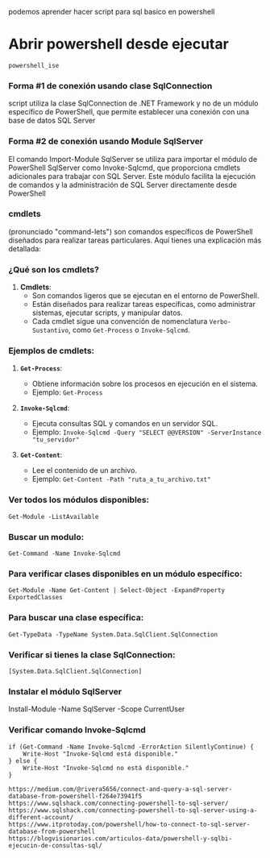 

podemos aprender hacer script para sql basico en powershell

# Abrir powershell desde ejecutar 
	powershell_ise

### Forma #1  de conexión usando clase SqlConnection
script utiliza la clase SqlConnection de .NET Framework y no de un módulo específico de PowerShell, que permite establecer una conexión con una base de datos SQL Server

### Forma #2  de conexión usando Module SqlServer
El comando Import-Module SqlServer se utiliza para importar el módulo de PowerShell SqlServer como  Invoke-Sqlcmd, que proporciona cmdlets adicionales para trabajar con SQL Server. Este módulo facilita la ejecución de comandos y la administración de SQL Server directamente desde PowerShell 



### **cmdlets** 
(pronunciado "command-lets") son comandos específicos de PowerShell diseñados para realizar tareas particulares. Aquí tienes una explicación más detallada:

### ¿Qué son los cmdlets?

1. **Cmdlets**:
   - Son comandos ligeros que se ejecutan en el entorno de PowerShell.
   - Están diseñados para realizar tareas específicas, como administrar sistemas, ejecutar scripts, y manipular datos.
   - Cada cmdlet sigue una convención de nomenclatura `Verbo-Sustantivo`, como `Get-Process` o `Invoke-Sqlcmd`.

### Ejemplos de cmdlets:

1. **`Get-Process`**:
   - Obtiene información sobre los procesos en ejecución en el sistema.
   - Ejemplo: `Get-Process`

2. **`Invoke-Sqlcmd`**:
   - Ejecuta consultas SQL y comandos en un servidor SQL.
   - Ejemplo: `Invoke-Sqlcmd -Query "SELECT @@VERSION" -ServerInstance "tu_servidor"`

3. **`Get-Content`**:
   - Lee el contenido de un archivo.
   - Ejemplo: `Get-Content -Path "ruta_a_tu_archivo.txt"`



### Ver todos los módulos disponibles:
	Get-Module -ListAvailable

### Buscar un modulo:
	Get-Command -Name Invoke-Sqlcmd

### Para verificar clases disponibles en un módulo específico:
	Get-Module -Name Get-Content | Select-Object -ExpandProperty ExportedClasses

### Para buscar una clase específica:
	Get-TypeData -TypeName System.Data.SqlClient.SqlConnection

### Verificar si tienes la clase SqlConnection:
	[System.Data.SqlClient.SqlConnection]

### Instalar el módulo SqlServer
Install-Module -Name SqlServer -Scope CurrentUser

### Verificar comando Invoke-Sqlcmd
```
if (Get-Command -Name Invoke-Sqlcmd -ErrorAction SilentlyContinue) {
    Write-Host "Invoke-Sqlcmd está disponible."
} else {
    Write-Host "Invoke-Sqlcmd no está disponible."
}
```

```
https://medium.com/@rivera5656/connect-and-query-a-sql-server-database-from-powershell-f264e73941f5
https://www.sqlshack.com/connecting-powershell-to-sql-server/
https://www.sqlshack.com/connecting-powershell-to-sql-server-using-a-different-account/
https://www.itprotoday.com/powershell/how-to-connect-to-sql-server-database-from-powershell
https://blogvisionarios.com/articulos-data/powershell-y-sqlbi-ejecucin-de-consultas-sql/
```
